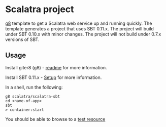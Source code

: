 # Scalatra project

[g8](http://github.com/n8han/giter8) template to get a Scalatra web service up and running quickly. The template generates a project that uses SBT 0.11.x. The project will build under SBT 0.10.x with minor changes. The project will not build under 0.7.x versions of SBT.

## Usage

Install giter8 (g8) - [readme](http://github.com/n8han/giter8#readme) for more information.

Install SBT 0.11.x - [Setup](https://github.com/harrah/xsbt/wiki/Getting-Started-Setup) for more information.

In a shell, run the following:

    g8 scalatra/scalatra-sbt
    cd <name-of-app>
    sbt
    > container:start
    
You should be able to browse to a [test resource](http://localhost:8080/)


